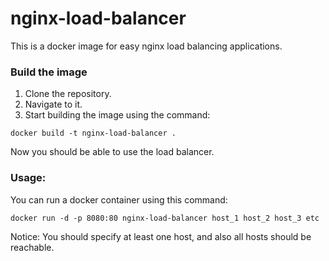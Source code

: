 # nginx-load-balancer

This is a docker image for easy nginx load balancing applications.

### Build the image 

1. Clone the repository.
2. Navigate to it.
3. Start building the image using the command:

```shell
docker build -t nginx-load-balancer .
```

Now you should be able to use the load balancer.

### Usage:

You can run a docker container using this command:

```shell
docker run -d -p 8080:80 nginx-load-balancer host_1 host_2 host_3 etc
```
Notice: You should specify at least one host, and also all hosts should be reachable.